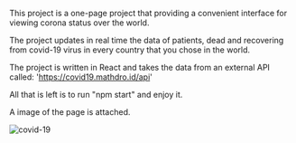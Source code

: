 This project is a one-page project that providing a convenient interface for viewing corona status over the world.

The project updates in real time the data of patients, dead and recovering from covid-19 virus in every country that you chose in the world.

The project is written in React and takes the data from an external API called: 'https://covid19.mathdro.id/api'

All that is left is to run "npm start" and enjoy it.

A image of the page is attached.


![covid-19](https://user-images.githubusercontent.com/75638241/125046880-161b9a00-e0a7-11eb-9930-aaa10d596e0a.png)
